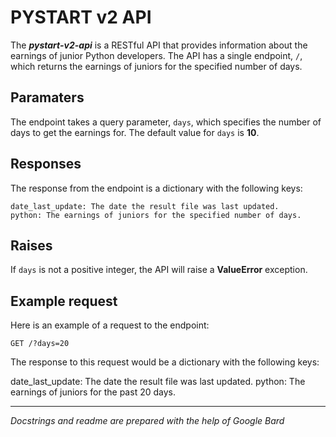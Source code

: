 # PYSTART v2 API

The ***pystart-v2-api*** is a RESTful API that provides information about the earnings of junior Python developers. The API has a single endpoint, ```/```, which returns the earnings of juniors for the specified number of days.

## Paramaters

The endpoint takes a query parameter, ```days```, which specifies the number of days to get the earnings for. The default value for ```days``` is **10**.

## Responses

The response from the endpoint is a dictionary with the following keys:

    date_last_update: The date the result file was last updated.
    python: The earnings of juniors for the specified number of days.

## Raises

If ```days``` is not a positive integer, the API will raise a **ValueError** exception.

## Example request

Here is an example of a request to the endpoint:

```GET /?days=20```

The response to this request would be a dictionary with the following keys:

date_last_update: The date the result file was last updated.
python: The earnings of juniors for the past 20 days.

---

*Docstrings and readme are prepared with the help of Google Bard*